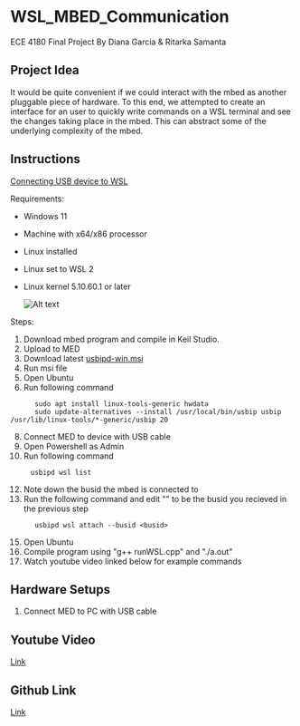 # WSL_MBED_Communication
ECE 4180 Final Project
By Diana Garcia & Ritarka Samanta

## Project Idea
It would be quite convenient if we could interact with the mbed as another pluggable piece of hardware.
To this end, we attempted to create an interface for an user to quickly write commands on a WSL terminal and see the changes taking place in the mbed.
This can abstract some of the underlying complexity of the mbed.

## Instructions

[Connecting USB device to WSL](https://learn.microsoft.com/en-us/windows/wsl/connect-usb)

Requirements:
- Windows 11
- Machine with x64/x86 processor
- Linux installed
- Linux set to WSL 2
- Linux kernel 5.10.60.1 or later

  ![Alt text](https://os.mbed.com/media/platforms/lpc1768_pinout.png "mbed")

Steps:
1. Download mbed program and compile in Keil Studio.
2. Upload to MED
3. Download latest [usbipd-win.msi](https://github.com/dorssel/usbipd-win/releases)
4. Run msi file
5. Open Ubuntu
6. Run following command
```
      sudo apt install linux-tools-generic hwdata
      sudo update-alternatives --install /usr/local/bin/usbip usbip /usr/lib/linux-tools/*-generic/usbip 20
```
8. Connect MED to device with USB cable
9. Open Powershell as Admin
10. Run following command
```
     usbipd wsl list
```
12. Note down the busid the mbed is connected to
13. Run the following command and edit "<busid>" to be the busid you recieved in the previous step
```
      usbipd wsl attach --busid <busid>
```
15. Open Ubuntu  
16. Compile program using "g++ runWSL.cpp" and "./a.out"
17. Watch youtube video linked below for example commands

## Hardware Setups
1. Connect MED to PC with USB cable

## Youtube Video
[Link](https://www.youtube.com/watch?v=D3uV4TH-VVE)

## Github Link
[Link](https://www.youtube.com/watch?v=D3uV4TH-VVE)
